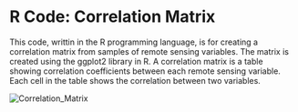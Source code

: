 # R Code: Correlation Matrix

This code, writtin in the R programming language, is for creating a correlation matrix from samples of remote sensing variables. The matrix is created using the ggplot2 library in R. A correlation matrix is a table showing correlation coefficients between each remote sensing variable. Each cell in the table shows the correlation between two variables. 

![Correlation_Matrix](https://github.com/RemoteSenseiMichael/R_Code_Correlation_Matrix/assets/83989128/81a7f980-b78a-4f4f-a9d1-be6faaf11ff0)
